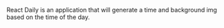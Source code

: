 React Daily is an application that will generate a time and background img based on the time of the day. 

